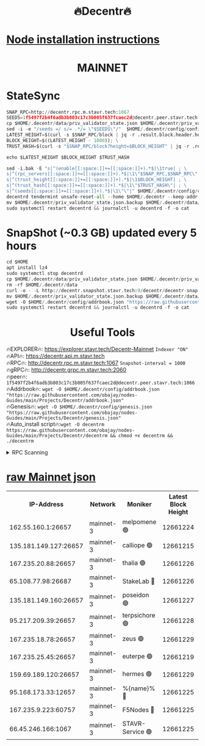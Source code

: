 <h1 align="center"> 🔥Decentr🔥</h1>

[Node installation instructions](https://github.com/obajay/nodes-Guides/tree/main/Projects/Decentr)
=
<h1 align="center"> MAINNET</h1>

# StateSync
```python
SNAP_RPC=http://decentr.rpc.m.stavr.tech:1067
SEEDS=1f5497f2b4f6adb3b803c17c3b005f637fcaec2d@decentr.peer.stavr.tech:1066
cp $HOME/.decentr/data/priv_validator_state.json $HOME/.decentr/priv_validator_state.json.backup
sed -i -e "/seeds =/ s/= .*/= \"$SEEDS\"/"  $HOME/.decentr/config/config.toml
LATEST_HEIGHT=$(curl -s $SNAP_RPC/block | jq -r .result.block.header.height); \
BLOCK_HEIGHT=$((LATEST_HEIGHT - 1000)); \
TRUST_HASH=$(curl -s "$SNAP_RPC/block?height=$BLOCK_HEIGHT" | jq -r .result.block_id.hash)

echo $LATEST_HEIGHT $BLOCK_HEIGHT $TRUST_HASH

sed -i.bak -E "s|^(enable[[:space:]]+=[[:space:]]+).*$|\1true| ; \
s|^(rpc_servers[[:space:]]+=[[:space:]]+).*$|\1\"$SNAP_RPC,$SNAP_RPC\"| ; \
s|^(trust_height[[:space:]]+=[[:space:]]+).*$|\1$BLOCK_HEIGHT| ; \
s|^(trust_hash[[:space:]]+=[[:space:]]+).*$|\1\"$TRUST_HASH\"| ; \
s|^(seeds[[:space:]]+=[[:space:]]+).*$|\1\"\"|" $HOME/.decentr/config/config.toml
decentrd tendermint unsafe-reset-all --home $HOME/.decentr --keep-addr-book
mv $HOME/.decentr/priv_validator_state.json.backup $HOME/.decentr/data/priv_validator_state.json
sudo systemctl restart decentrd && journalctl -u decentrd -f -o cat
```
# SnapShot (~0.3 GB) updated every 5 hours
```python
cd $HOME
apt install lz4
sudo systemctl stop decentrd
cp $HOME/.decentr/data/priv_validator_state.json $HOME/.decentr/priv_validator_state.json.backup
rm -rf $HOME/.decentr/data
curl -o - -L http://decentr.snapshot.stavr.tech:9/decentr/decentr-snap.tar.lz4 | lz4 -c -d - | tar -x -C $HOME/.decentr --strip-components 2
mv $HOME/.decentr/priv_validator_state.json.backup $HOME/.decentr/data/priv_validator_state.json
wget -O $HOME/.decentr/config/addrbook.json "https://raw.githubusercontent.com/obajay/nodes-Guides/main/Projects/Decentr/addrbook.json"
sudo systemctl restart decentrd && journalctl -u decentrd -f -o cat
```

 <h1 align="center"> Useful Tools</h1>

🔥EXPLORER🔥:     https://explorer.stavr.tech/Decentr-Mainnet        `Indexer "ON"` \
🔥API🔥:          https://decentr.api.m.stavr.tech \
🔥RPC🔥:          http://decentr.rpc.m.stavr.tech:1067              `Snapshot-interval = 1000` \
🔥gRPC🔥:         http://decentr.grpc.m.stavr.tech:2060 \
🔥peer🔥:         `1f5497f2b4f6adb3b803c17c3b005f637fcaec2d@decentr.peer.stavr.tech:1066` \
🔥Addrbook🔥:  `wget -O $HOME/.decentr/config/addrbook.json "https://raw.githubusercontent.com/obajay/nodes-Guides/main/Projects/Decentr/addrbook.json"` \
🔥Genesis🔥:  `wget -O $HOME/.decentr/config/genesis.json "https://raw.githubusercontent.com/obajay/nodes-Guides/main/Projects/Decentr/genesis.json"` \
🔥Auto_install script🔥:`wget -O decentrm https://raw.githubusercontent.com/obajay/nodes-Guides/main/Projects/Decentr/decentrm && chmod +x decentrm && ./decentrm`

<details>
<summary>RPC Scanning</summary>

<h2 align="center"> We scan nodes in real time every 4 hours. And we provide the final result of RPC endpoints.
We cannot influence the operation of these nodes in any way. </h2>


```python
If Voting Power is higher than 0 --> then the Node is a validator of the network and may be subject to attack and be a potential threat to the chain.
```
```python
We marked such validators with a red symbol
```

</details>

[raw Mainnet json](https://rpc-check.decentrm.stavr.tech/decentrm/rpc-decentrm-result.json)
=



<table><tr><th>IP-Address</th><th>Network</th><th>Moniker</th><th>Latest Block Height</th><th>Earliest Block Height</th><th>Catching Up</th><th>Tx Index</th><th>Voting Power</th><th>Scan Time</th></tr><tr><td>162.55.160.1:26657</td><td>mainnet-3</td><td>melpomene 🟢</td><td>12661224</td><td>1688950</td><td>False</td><td>on</td><td>0</td><td>2024-01-30T10:27:03.317068540UTC</td></tr><tr><td>135.181.149.127:26657</td><td>mainnet-3</td><td>calliope 🟢</td><td>12661215</td><td>1688950</td><td>False</td><td>on</td><td>0</td><td>2024-01-30T10:27:05.668737429UTC</td></tr><tr><td>167.235.20.88:26657</td><td>mainnet-3</td><td>thalia 🟢</td><td>12661226</td><td>1688950</td><td>False</td><td>on</td><td>0</td><td>2024-01-30T10:27:11.296526286UTC</td></tr><tr><td>65.108.77.98:26687</td><td>mainnet-3</td><td>StakeLab 🔴</td><td>12661226</td><td>1688950</td><td>False</td><td>on</td><td>5488763</td><td>2024-01-30T10:27:11.750247464UTC</td></tr><tr><td>135.181.149.160:26657</td><td>mainnet-3</td><td>poseidon 🟢</td><td>12661227</td><td>1688950</td><td>False</td><td>on</td><td>0</td><td>2024-01-30T10:27:16.532072798UTC</td></tr><tr><td>95.217.209.39:26657</td><td>mainnet-3</td><td>terpsichore 🟢</td><td>12661228</td><td>1688950</td><td>False</td><td>on</td><td>0</td><td>2024-01-30T10:27:23.090284261UTC</td></tr><tr><td>167.235.18.78:26657</td><td>mainnet-3</td><td>zeus 🟢</td><td>12661229</td><td>1688950</td><td>False</td><td>on</td><td>0</td><td>2024-01-30T10:27:27.474296296UTC</td></tr><tr><td>167.235.25.45:26657</td><td>mainnet-3</td><td>euterpe 🟢</td><td>12661219</td><td>1688950</td><td>False</td><td>on</td><td>0</td><td>2024-01-30T10:27:27.773189330UTC</td></tr><tr><td>159.69.189.120:26657</td><td>mainnet-3</td><td>hermes 🟢</td><td>12661229</td><td>1688950</td><td>False</td><td>on</td><td>0</td><td>2024-01-30T10:27:30.064868069UTC</td></tr><tr><td>95.168.173.33:12657</td><td>mainnet-3</td><td>%{name}% 🔴</td><td>12661225</td><td>8964001</td><td>False</td><td>on</td><td>4262784</td><td>2024-01-30T10:27:06.753542912UTC</td></tr><tr><td>167.235.9.223:60757</td><td>mainnet-3</td><td>F5Nodes 🔴</td><td>12661225</td><td>12380001</td><td>False</td><td>off</td><td>562</td><td>2024-01-30T10:27:07.004002383UTC</td></tr><tr><td>66.45.246.166:1067</td><td>mainnet-3</td><td>STAVR-Service 🟢</td><td>12661225</td><td>12647001</td><td>False</td><td>on</td><td>0</td><td>2024-01-30T10:27:06.255555786UTC</td></tr></table>